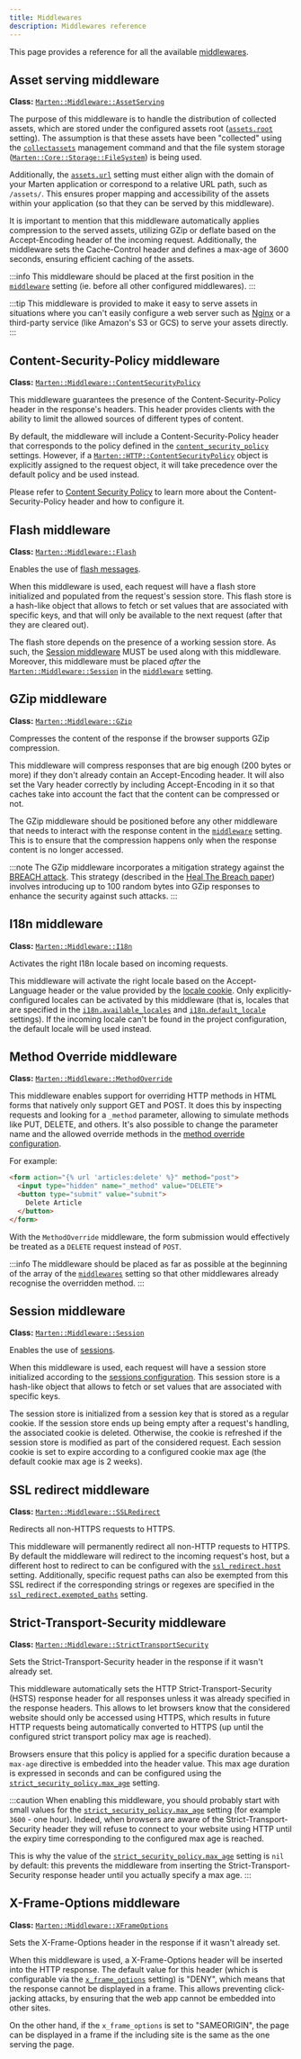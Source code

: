 ```yaml
---
title: Middlewares
description: Middlewares reference
---
```


This page provides a reference for all the available [middlewares](../middlewares.md).

## Asset serving middleware

**Class:** [`Marten::Middleware::AssetServing`](pathname:///api/dev/Marten/Middleware/AssetServing.html)

The purpose of this middleware is to handle the distribution of collected assets, which are stored under the configured assets root ([`assets.root`](../../development/reference/settings.md#root) setting). The assumption is that these assets have been "collected" using the [`collectassets`](../../development/reference/management-commands.md#collectassets) management command and that the file system storage ([`Marten::Core::Storage::FileSystem`](pathname:///api/dev/Marten/Core/Storage/FileSystem.html)) is being used.

Additionally, the [`assets.url`](../../development/reference/settings.md#url) setting must either align with the domain of your Marten application or correspond to a relative URL path, such as `/assets/`. This ensures proper mapping and accessibility of the assets within your application (so that they can be served by this middleware).

It is important to mention that this middleware automatically applies compression to the served assets, utilizing GZip or deflate based on the Accept-Encoding header of the incoming request. Additionally, the middleware sets the Cache-Control header and defines a max-age of 3600 seconds, ensuring efficient caching of the assets.

:::info
This middleware should be placed at the first position in the [`middleware`](../../development/reference/settings.md#middleware) setting (ie. before all other configured middlewares).
:::

:::tip
This middleware is provided to make it easy to serve assets in situations where you can't easily configure a web server such as [Nginx](https://nginx.org) or a third-party service (like Amazon's S3 or GCS) to serve your assets directly.
:::

## Content-Security-Policy middleware

**Class:** [`Marten::Middleware::ContentSecurityPolicy`](pathname:///api/dev/Marten/Middleware/ContentSecurityPolicy.html)

This middleware guarantees the presence of the Content-Security-Policy header in the response's headers. This header provides clients with the ability to limit the allowed sources of different types of content.

By default, the middleware will include a Content-Security-Policy header that corresponds to the policy defined in the [`content_security_policy`](../../development/reference/settings.md#content-security-policy-settings) settings. However, if a [`Marten::HTTP::ContentSecurityPolicy`](pathname:///api/dev/Marten/HTTP/ContentSecurityPolicy.html) object is explicitly assigned to the request object, it will take precedence over the default policy and be used instead.

Please refer to [Content Security Policy](../../security/content-security-policy.md) to learn more about the Content-Security-Policy header and how to configure it.

## Flash middleware

**Class:** [`Marten::Middleware::Flash`](pathname:///api/dev/Marten/Middleware/Flash.html)

Enables the use of [flash messages](../introduction.md#using-the-flash-store).

When this middleware is used, each request will have a flash store initialized and populated from the request's session store. This flash store is a hash-like object that allows to fetch or set values that are associated with specific keys, and that will only be available to the next request (after that they are cleared out).

The flash store depends on the presence of a working session store. As such, the [Session middleware](#session-middleware) MUST be used along with this middleware. Moreover, this middleware must be placed _after_ the [`Marten::Middleware::Session`](pathname:///api/dev/Marten/Middleware/Session.html) in the [`middleware`](../../development/reference/settings.md#middleware) setting.

## GZip middleware

**Class:** [`Marten::Middleware::GZip`](pathname:///api/dev/Marten/Middleware/GZip.html)

Compresses the content of the response if the browser supports GZip compression.

This middleware will compress responses that are big enough (200 bytes or more) if they don't already contain an Accept-Encoding header. It will also set the Vary header correctly by including Accept-Encoding in it so that caches take into account the fact that the content can be compressed or not.

The GZip middleware should be positioned before any other middleware that needs to interact with the response content in the [`middleware`](../../development/reference/settings.md#middleware) setting. This is to ensure that the compression happens only when the response content is no longer accessed.

:::note
The GZip middleware incorporates a mitigation strategy against the [BREACH attack](https://www.breachattack.com/). This strategy (described in the [Heal The Breach paper](https://ieeexplore.ieee.org/document/9754554)) involves introducing up to 100 random bytes into GZip responses to enhance the security against such attacks.
:::

## I18n middleware

**Class:** [`Marten::Middleware::I18n`](pathname:///api/dev/Marten/Middleware/I18n.html)

Activates the right I18n locale based on incoming requests.

This middleware will activate the right locale based on the Accept-Language header or the value provided by the [locale cookie](../../development/reference/settings.md#locale_cookie_name). Only explicitly-configured locales can be activated by this middleware (that is, locales that are specified in the [`i18n.available_locales`](../../development/reference/settings.md#available_locales) and [`i18n.default_locale`](../../development/reference/settings.md#default_locale) settings). If the incoming locale can't be found in the project configuration, the default locale will be used instead.

## Method Override middleware

**Class:** [`Marten::Middleware::MethodOverride`](pathname:///api/dev/Marten/Middleware/MethodOverride.html)

This middleware enables support for overriding HTTP methods in HTML forms that natively only support GET and POST. It does this by inspecting requests and looking for a `_method` parameter, allowing to simulate methods like  PUT, DELETE, and others. It's also possible to change the parameter name and the allowed override methods in the [method override configuration](../../development/reference/settings.md#method-overriding-settings).

For example:

```html
<form action="{% url 'articles:delete' %}" method="post">
  <input type="hidden" name="_method" value="DELETE">
  <button type="submit" value="submit">
    Delete Article
  </button>
</form>
```

With the `MethodOverride` middleware, the form submission would effectively be treated as a `DELETE` request instead of `POST`.

:::info
The middleware should be placed as far as possible at the beginning of the array of the [`middlewares`](../../development/reference/settings.md#middleware) setting so that other middlewares already recognise the overridden method.
:::

## Session middleware

**Class:** [`Marten::Middleware::Session`](pathname:///api/dev/Marten/Middleware/Session.html)

Enables the use of [sessions](../sessions.md).

When this middleware is used, each request will have a session store initialized according to the [sessions configuration](../../development/reference/settings.md#sessions-settings). This session store is a hash-like object that allows to fetch or set values that are associated with specific keys.

The session store is initialized from a session key that is stored as a regular cookie. If the session store ends up being empty after a request's handling, the associated cookie is deleted. Otherwise, the cookie is refreshed if the session store is modified as part of the considered request. Each session cookie is set to expire according to a configured cookie max age (the default cookie max age is 2 weeks).

## SSL redirect middleware

**Class:** [`Marten::Middleware::SSLRedirect`](pathname:///api/dev/Marten/Middleware/SSLRedirect.html)

Redirects all non-HTTPS requests to HTTPS.

This middleware will permanently redirect all non-HTTP requests to HTTPS. By default the middleware will redirect to the incoming request's host, but a different host to redirect to can be configured with the [`ssl_redirect.host`](../../development/reference/settings.md#host-2) setting. Additionally, specific request paths can also be exempted from this SSL redirect if the corresponding strings or regexes are specified in the [`ssl_redirect.exempted_paths`](../../development/reference/settings.md#exempted_paths) setting.

## Strict-Transport-Security middleware

**Class:** [`Marten::Middleware::StrictTransportSecurity`](pathname:///api/dev/Marten/Middleware/StrictTransportSecurity.html)

Sets the Strict-Transport-Security header in the response if it wasn't already set.

This middleware automatically sets the HTTP Strict-Transport-Security (HSTS) response header for all responses unless it was already specified in the response headers. This allows to let browsers know that the considered website should only be accessed using HTTPS, which results in future HTTP requests being automatically converted to HTTPS (up until the configured strict transport policy max age is reached).

Browsers ensure that this policy is applied for a specific duration because a `max-age` directive is embedded into the header value. This max age duration is expressed in seconds and can be configured using the [`strict_security_policy.max_age`](../../development/reference/settings.md#max_age) setting.

:::caution
When enabling this middleware, you should probably start with small values for the [`strict_security_policy.max_age`](../../development/reference/settings.md#max_age) setting (for example `3600` - one hour). Indeed, when browsers are aware of the Strict-Transport-Security header they will refuse to connect to your website using HTTP until the expiry time corresponding to the configured max age is reached.

This is why the value of the [`strict_security_policy.max_age`](../../development/reference/settings.md#max_age) setting is `nil` by default: this prevents the middleware from inserting the Strict-Transport-Security response header until you actually specify a max age.
:::

## X-Frame-Options middleware

**Class:** [`Marten::Middleware::XFrameOptions`](pathname:///api/dev/Marten/Middleware/XFrameOptions.html)

Sets the X-Frame-Options header in the response if it wasn't already set.

When this middleware is used, a X-Frame-Options header will be inserted into the HTTP response. The default value for this header (which is configurable via the [`x_frame_options`](../../development/reference/settings.md#x_frame_options) setting) is "DENY", which means that the response cannot be displayed in a frame. This allows preventing click-jacking attacks, by ensuring that the web app cannot be embedded into other sites.

On the other hand, if the `x_frame_options` is set to "SAMEORIGIN", the page can be displayed in a frame if the including site is the same as the one serving the page.
